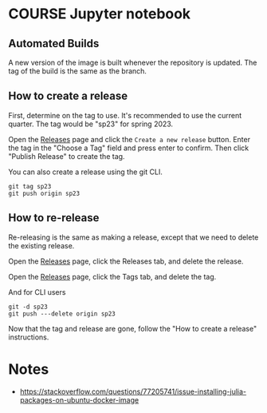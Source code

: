 # COURSE Jupyter notebook

## Automated Builds

A new version of the image is built whenever the repository is updated. The tag of the build is the same as the branch. 

## How to create a release
 
First, determine on the tag to use. It's recommended to use the current quarter. The tag would be "sp23" for spring 2023.

Open the [Releases](../../releases) page and click the `Create a new release` button. Enter the tag in the "Choose a Tag" field and press enter to confirm. Then click "Publish Release" to create the tag.

You can also create a release using the git CLI.

    git tag sp23
    git push origin sp23

## How to re-release

Re-releasing is the same as making a release, except that we need to delete the existing release.

Open the [Releases](../../releases) page, click the Releases tab, and delete the release.

Open the [Releases](../../releases) page, click the Tags tab, and delete the tag.

And for CLI users

    git -d sp23
    git push ---delete origin sp23

Now that the tag and release are gone, follow the "How to create a release" instructions.



# Notes

* https://stackoverflow.com/questions/77205741/issue-installing-julia-packages-on-ubuntu-docker-image
